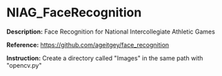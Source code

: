 # NIAG_FaceRecognition

**Description:** Face Recognition for National Intercollegiate Athletic Games

**Reference:** https://github.com/ageitgey/face_recognition

**Instruction:** Create a directory called "Images" in the same path with "opencv.py"
